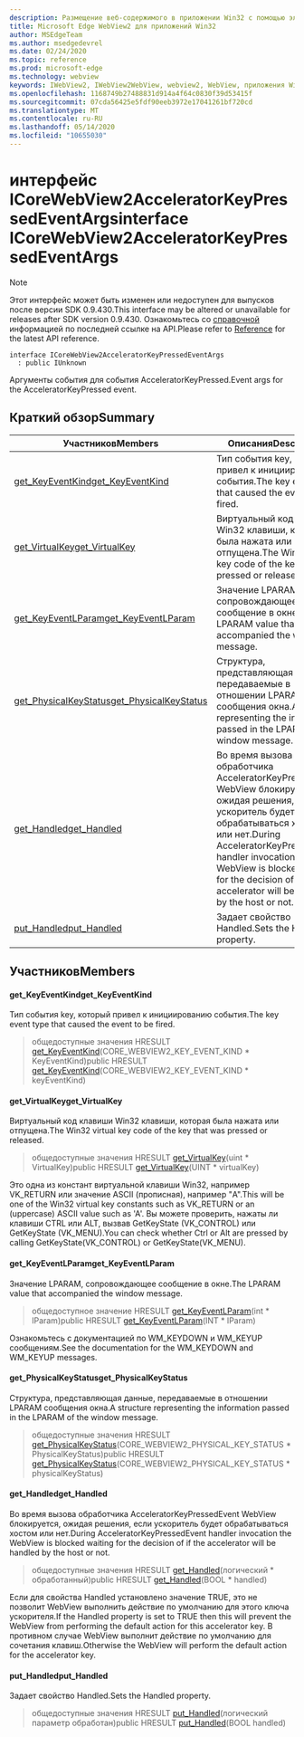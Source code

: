 ```yaml
---
description: Размещение веб-содержимого в приложении Win32 с помощью элемента управления Microsoft Edge WebView2
title: Microsoft Edge WebView2 для приложений Win32
author: MSEdgeTeam
ms.author: msedgedevrel
ms.date: 02/24/2020
ms.topic: reference
ms.prod: microsoft-edge
ms.technology: webview
keywords: IWebView2, IWebView2WebView, webview2, WebView, приложения Win32, Win32, EDGE, ICoreWebView2, ICoreWebView2Host, элемент управления "веб-браузер", HTML Edge
ms.openlocfilehash: 1168749b27488831d914a4f64c0830f39d53415f
ms.sourcegitcommit: 07cda56425e5fdf90eeb3972e17041261bf720cd
ms.translationtype: MT
ms.contentlocale: ru-RU
ms.lasthandoff: 05/14/2020
ms.locfileid: "10655030"
---
```

# <span data-ttu-id="1c780-104">интерфейс ICoreWebView2AcceleratorKeyPressedEventArgs</span><span class="sxs-lookup"><span data-stu-id="1c780-104">interface ICoreWebView2AcceleratorKeyPressedEventArgs</span></span> 

> [!NOTE]
> <span data-ttu-id="1c780-105">Этот интерфейс может быть изменен или недоступен для выпусков после версии SDK 0.9.430.</span><span class="sxs-lookup"><span data-stu-id="1c780-105">This interface may be altered or unavailable for releases after SDK version 0.9.430.</span></span> <span data-ttu-id="1c780-106">Ознакомьтесь со [справочной](../../../webview2-api-reference.md) информацией по последней ссылке на API.</span><span class="sxs-lookup"><span data-stu-id="1c780-106">Please refer to [Reference](../../../webview2-api-reference.md) for the latest API reference.</span></span>

```
interface ICoreWebView2AcceleratorKeyPressedEventArgs
  : public IUnknown
```

<span data-ttu-id="1c780-107">Аргументы события для события AcceleratorKeyPressed.</span><span class="sxs-lookup"><span data-stu-id="1c780-107">Event args for the AcceleratorKeyPressed event.</span></span>

## <span data-ttu-id="1c780-108">Краткий обзор</span><span class="sxs-lookup"><span data-stu-id="1c780-108">Summary</span></span>

 <span data-ttu-id="1c780-109">Участников</span><span class="sxs-lookup"><span data-stu-id="1c780-109">Members</span></span>                        | <span data-ttu-id="1c780-110">Описания</span><span class="sxs-lookup"><span data-stu-id="1c780-110">Descriptions</span></span>
--------------------------------|---------------------------------------------
[<span data-ttu-id="1c780-111">get_KeyEventKind</span><span class="sxs-lookup"><span data-stu-id="1c780-111">get_KeyEventKind</span></span>](#get_keyeventkind) | <span data-ttu-id="1c780-112">Тип события key, который привел к инициированию события.</span><span class="sxs-lookup"><span data-stu-id="1c780-112">The key event type that caused the event to be fired.</span></span>
[<span data-ttu-id="1c780-113">get_VirtualKey</span><span class="sxs-lookup"><span data-stu-id="1c780-113">get_VirtualKey</span></span>](#get_virtualkey) | <span data-ttu-id="1c780-114">Виртуальный код клавиши Win32 клавиши, которая была нажата или отпущена.</span><span class="sxs-lookup"><span data-stu-id="1c780-114">The Win32 virtual key code of the key that was pressed or released.</span></span>
[<span data-ttu-id="1c780-115">get_KeyEventLParam</span><span class="sxs-lookup"><span data-stu-id="1c780-115">get_KeyEventLParam</span></span>](#get_keyeventlparam) | <span data-ttu-id="1c780-116">Значение LPARAM, сопровождающее сообщение в окне.</span><span class="sxs-lookup"><span data-stu-id="1c780-116">The LPARAM value that accompanied the window message.</span></span>
[<span data-ttu-id="1c780-117">get_PhysicalKeyStatus</span><span class="sxs-lookup"><span data-stu-id="1c780-117">get_PhysicalKeyStatus</span></span>](#get_physicalkeystatus) | <span data-ttu-id="1c780-118">Структура, представляющая данные, передаваемые в отношении LPARAM сообщения окна.</span><span class="sxs-lookup"><span data-stu-id="1c780-118">A structure representing the information passed in the LPARAM of the window message.</span></span>
[<span data-ttu-id="1c780-119">get_Handled</span><span class="sxs-lookup"><span data-stu-id="1c780-119">get_Handled</span></span>](#get_handled) | <span data-ttu-id="1c780-120">Во время вызова обработчика AcceleratorKeyPressedEvent WebView блокируется, ожидая решения, если ускоритель будет обрабатываться хостом или нет.</span><span class="sxs-lookup"><span data-stu-id="1c780-120">During AcceleratorKeyPressedEvent handler invocation the WebView is blocked waiting for the decision of if the accelerator will be handled by the host or not.</span></span>
[<span data-ttu-id="1c780-121">put_Handled</span><span class="sxs-lookup"><span data-stu-id="1c780-121">put_Handled</span></span>](#put_handled) | <span data-ttu-id="1c780-122">Задает свойство Handled.</span><span class="sxs-lookup"><span data-stu-id="1c780-122">Sets the Handled property.</span></span>

## <span data-ttu-id="1c780-123">Участников</span><span class="sxs-lookup"><span data-stu-id="1c780-123">Members</span></span>

#### <span data-ttu-id="1c780-124">get_KeyEventKind</span><span class="sxs-lookup"><span data-stu-id="1c780-124">get_KeyEventKind</span></span> 

<span data-ttu-id="1c780-125">Тип события key, который привел к инициированию события.</span><span class="sxs-lookup"><span data-stu-id="1c780-125">The key event type that caused the event to be fired.</span></span>

> <span data-ttu-id="1c780-126">общедоступные значения HRESULT [get_KeyEventKind](#get_keyeventkind)(CORE_WEBVIEW2_KEY_EVENT_KIND \* KeyEventKind)</span><span class="sxs-lookup"><span data-stu-id="1c780-126">public HRESULT [get_KeyEventKind](#get_keyeventkind)(CORE_WEBVIEW2_KEY_EVENT_KIND \* keyEventKind)</span></span>

#### <span data-ttu-id="1c780-127">get_VirtualKey</span><span class="sxs-lookup"><span data-stu-id="1c780-127">get_VirtualKey</span></span> 

<span data-ttu-id="1c780-128">Виртуальный код клавиши Win32 клавиши, которая была нажата или отпущена.</span><span class="sxs-lookup"><span data-stu-id="1c780-128">The Win32 virtual key code of the key that was pressed or released.</span></span>

> <span data-ttu-id="1c780-129">общедоступные значения HRESULT [get_VirtualKey](#get_virtualkey)(uint \* VirtualKey)</span><span class="sxs-lookup"><span data-stu-id="1c780-129">public HRESULT [get_VirtualKey](#get_virtualkey)(UINT \* virtualKey)</span></span>

<span data-ttu-id="1c780-130">Это одна из констант виртуальной клавиши Win32, например VK_RETURN или значение ASCII (прописная), например "A".</span><span class="sxs-lookup"><span data-stu-id="1c780-130">This will be one of the Win32 virtual key constants such as VK_RETURN or an (uppercase) ASCII value such as 'A'.</span></span> <span data-ttu-id="1c780-131">Вы можете проверить, нажаты ли клавиши CTRL или ALT, вызвав GetKeyState (VK_CONTROL) или GetKeyState (VK_MENU).</span><span class="sxs-lookup"><span data-stu-id="1c780-131">You can check whether Ctrl or Alt are pressed by calling GetKeyState(VK_CONTROL) or GetKeyState(VK_MENU).</span></span>

#### <span data-ttu-id="1c780-132">get_KeyEventLParam</span><span class="sxs-lookup"><span data-stu-id="1c780-132">get_KeyEventLParam</span></span> 

<span data-ttu-id="1c780-133">Значение LPARAM, сопровождающее сообщение в окне.</span><span class="sxs-lookup"><span data-stu-id="1c780-133">The LPARAM value that accompanied the window message.</span></span>

> <span data-ttu-id="1c780-134">общедоступное значение HRESULT [get_KeyEventLParam](#get_keyeventlparam)(int \* lParam)</span><span class="sxs-lookup"><span data-stu-id="1c780-134">public HRESULT [get_KeyEventLParam](#get_keyeventlparam)(INT \* lParam)</span></span>

<span data-ttu-id="1c780-135">Ознакомьтесь с документацией по WM_KEYDOWN и WM_KEYUP сообщениям.</span><span class="sxs-lookup"><span data-stu-id="1c780-135">See the documentation for the WM_KEYDOWN and WM_KEYUP messages.</span></span>

#### <span data-ttu-id="1c780-136">get_PhysicalKeyStatus</span><span class="sxs-lookup"><span data-stu-id="1c780-136">get_PhysicalKeyStatus</span></span> 

<span data-ttu-id="1c780-137">Структура, представляющая данные, передаваемые в отношении LPARAM сообщения окна.</span><span class="sxs-lookup"><span data-stu-id="1c780-137">A structure representing the information passed in the LPARAM of the window message.</span></span>

> <span data-ttu-id="1c780-138">общедоступные значения HRESULT [get_PhysicalKeyStatus](#get_physicalkeystatus)(CORE_WEBVIEW2_PHYSICAL_KEY_STATUS \* PhysicalKeyStatus)</span><span class="sxs-lookup"><span data-stu-id="1c780-138">public HRESULT [get_PhysicalKeyStatus](#get_physicalkeystatus)(CORE_WEBVIEW2_PHYSICAL_KEY_STATUS \* physicalKeyStatus)</span></span>

#### <span data-ttu-id="1c780-139">get_Handled</span><span class="sxs-lookup"><span data-stu-id="1c780-139">get_Handled</span></span> 

<span data-ttu-id="1c780-140">Во время вызова обработчика AcceleratorKeyPressedEvent WebView блокируется, ожидая решения, если ускоритель будет обрабатываться хостом или нет.</span><span class="sxs-lookup"><span data-stu-id="1c780-140">During AcceleratorKeyPressedEvent handler invocation the WebView is blocked waiting for the decision of if the accelerator will be handled by the host or not.</span></span>

> <span data-ttu-id="1c780-141">общедоступные значения HRESULT [get_Handled](#get_handled)(логический \* обработанный)</span><span class="sxs-lookup"><span data-stu-id="1c780-141">public HRESULT [get_Handled](#get_handled)(BOOL \* handled)</span></span>

<span data-ttu-id="1c780-142">Если для свойства Handled установлено значение TRUE, это не позволит WebView выполнить действие по умолчанию для этого ключа ускорителя.</span><span class="sxs-lookup"><span data-stu-id="1c780-142">If the Handled property is set to TRUE then this will prevent the WebView from performing the default action for this accelerator key.</span></span> <span data-ttu-id="1c780-143">В противном случае WebView выполнит действие по умолчанию для сочетания клавиш.</span><span class="sxs-lookup"><span data-stu-id="1c780-143">Otherwise the WebView will perform the default action for the accelerator key.</span></span>

#### <span data-ttu-id="1c780-144">put_Handled</span><span class="sxs-lookup"><span data-stu-id="1c780-144">put_Handled</span></span> 

<span data-ttu-id="1c780-145">Задает свойство Handled.</span><span class="sxs-lookup"><span data-stu-id="1c780-145">Sets the Handled property.</span></span>

> <span data-ttu-id="1c780-146">общедоступные значения HRESULT [put_Handled](#put_handled)(логический параметр обработан)</span><span class="sxs-lookup"><span data-stu-id="1c780-146">public HRESULT [put_Handled](#put_handled)(BOOL handled)</span></span>

